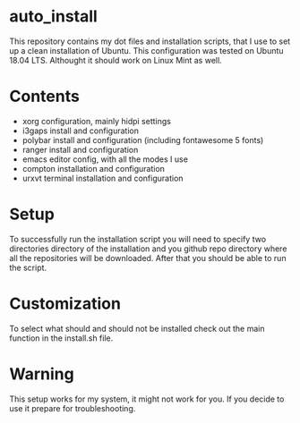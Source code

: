 # auto_install
This repository contains my dot files and installation scripts, that I use to set up a clean installation of Ubuntu. This configuration was tested on Ubuntu 18.04 LTS. Althought it should work on Linux Mint as well.

# Contents
- xorg configuration, mainly hidpi settings
- i3gaps install and configuration
- polybar install and configuration (including fontawesome 5 fonts)
- ranger install and configuration
- emacs editor config, with all the modes I use
- compton installation and configuration
- urxvt terminal installation and configuration

# Setup
To successfully run the installation script you will need to specify two directories directory of the installation and you github repo directory where all the repositories will be downloaded. After that you should be able to run the script.

# Customization
To select what should and should not be installed check out the main function in the install.sh file.

# Warning
This setup works for my system, it might not work for you. If you decide to use it prepare for troubleshooting.

